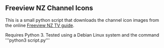 ## Freeview NZ Channel Icons

This is a small python script that downloads the channel icon images from the online [Freeview NZ TV guide](http://www.freeviewnz.tv/tvguide/whats-on/).

Requires Python 3. Tested using a Debian Linux system and the command '''python3 script.py'''
